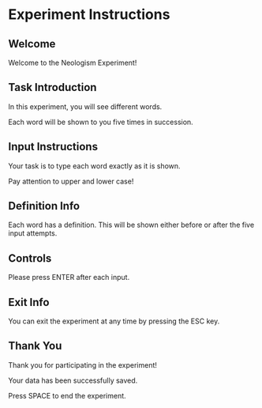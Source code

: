 # Experiment Instructions

## Welcome
Welcome to the Neologism Experiment!

## Task Introduction
In this experiment, you will see different words.

Each word will be shown to you five times in succession.

## Input Instructions
Your task is to type each word exactly
as it is shown.

Pay attention to upper and lower case!

## Definition Info
Each word has a definition.
This will be shown either before or after
the five input attempts.

## Controls
Please press ENTER after each input.

## Exit Info
You can exit the experiment at any time
by pressing the ESC key.

## Thank You
Thank you for participating in the experiment!

Your data has been successfully saved.

Press SPACE to end the experiment.
